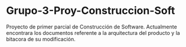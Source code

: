 # Grupo-3-Proy-Construccion-Soft
Proyecto de primer parcial de Construcción de Software.
Actualmente encontrara los documentos referente a la arquitectura del producto y la bitacora de su modificación.
